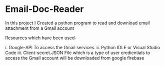 # Email-Doc-Reader

In this project I Created a python program to read and download email attachment from a Gmail account

Resources which have been used-

i. Google-API To access the Gmail services.
ii. Python IDLE or Visual Studio Code
iii. Client-secret.JSON File which is a type of user credientials to access the Gmail account will be downloaded from google firebase




